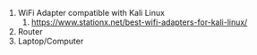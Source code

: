 1. WiFi Adapter compatible with Kali Linux
	1. https://www.stationx.net/best-wifi-adapters-for-kali-linux/
2. Router
3. Laptop/Computer